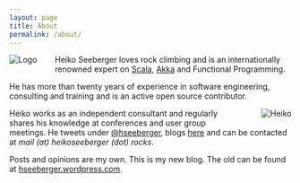 ```yaml
---
layout: page
title: About
permalink: /about/
---
```


<img src="../logo-120.jpeg" alt="Logo" style="float:left; margin-right:32px; margin-bottom:16px;">

Heiko Seeberger loves rock climbing and is an internationally renowned expert on [Scala](https://scala-lang.org), [Akka](https://akka.io) and Functional Programming.

He has more than twenty years of experience in software engineering, consulting and training and is an active open source contributor.

<img src="../hseeberger-120.jpg" alt="Heiko" style="float:right; margin-left:32px; margin-bottom:16px;">

Heiko works as an independent consultant and regularly shares his knowledge at conferences and user group meetings. He tweets under [@hseeberger](https://twitter.com/hseeberger), blogs [here](/) and can be contacted at *mail (at) heikoseeberger (dot) rocks*.

Posts and opinions are my own. This is my new blog. The old can be found at
[hseeberger.wordpress.com](https://hseeberger.wordpress.com).

&nbsp;

